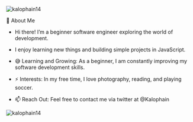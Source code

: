 <p align="left"> <img src="https://komarev.com/ghpvc/?username=kalophain14&label=Profile%20views&color=0e75b6&style=flat" alt="kalophain14" /> </p>

👋 About Me

- Hi there! I’m a beginner software engineer exploring the world of development.
- I enjoy learning new things and building simple projects in JavaScript.
 
- 😅 Learning and Growing: As a beginner, I am constantly improving my software development skills.
- ⚡ Interests: In my free time, I love photography, reading, and playing soccer.
- 📫 Reach Out: Feel free to contact me via twitter at @Kalophain

<p><img align="left" src="https://github-readme-stats.vercel.app/api/top-langs?username=kalophain14&show_icons=true&locale=en&layout=compact" alt="kalophain14" /></p>
